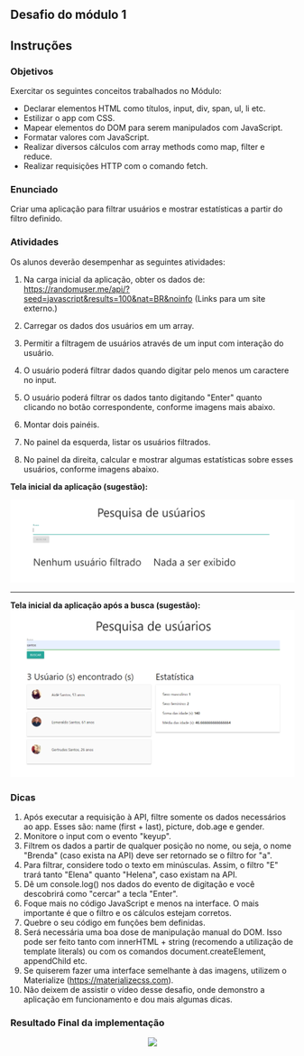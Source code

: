 ## Desafio do módulo 1

## Instruções

### Objetivos

Exercitar os seguintes conceitos trabalhados no Módulo:

- Declarar elementos HTML como títulos, input, div, span, ul, li etc.
- Estilizar o app com CSS.
- Mapear elementos do DOM para serem manipulados com JavaScript.
- Formatar valores com JavaScript.
- Realizar diversos cálculos com array methods como map, filter e reduce.
- Realizar requisições HTTP com o comando fetch.

### Enunciado

Criar uma aplicação para filtrar usuários e mostrar estatísticas a partir do filtro definido.

### Atividades

Os alunos deverão desempenhar as seguintes atividades:

1. Na carga inicial da aplicação, obter os dados de: https://randomuser.me/api/?seed=javascript&results=100&nat=BR&noinfo (Links para um site externo.)

2. Carregar os dados dos usuários em um array.

3. Permitir a filtragem de usuários através de um input com interação do usuário.

4. O usuário poderá filtrar dados quando digitar pelo menos um caractere no input.
5. O usuário poderá filtrar os dados tanto digitando "Enter" quanto clicando no botão correspondente, conforme imagens mais abaixo.

6. Montar dois painéis.

7. No painel da esquerda, listar os usuários filtrados.

8. No painel da direita, calcular e mostrar algumas estatísticas sobre esses usuários, conforme 
imagens abaixo.

**Tela inicial da aplicação (sugestão):**

![Tela antes da busca](/assets/img/tela_inicio_d1.png)

<hr />

**Tela inicial da aplicação após a busca (sugestão):**
![Tela após a busca](/assets/img/tela_busca_d1.png)

### Dicas

1. Após executar a requisição à API, filtre somente os dados necessários ao app. Esses são: name (first + last), picture, dob.age e gender.
2. Monitore o input com o evento "keyup".
3. Filtrem os dados a partir de qualquer posição no nome, ou seja, o nome "Brenda" (caso exista na API) deve ser retornado se o filtro for "a".
4. Para filtrar, considere todo o texto em minúsculas. Assim, o filtro "E" trará tanto "Elena" quanto "Helena", caso existam na API.
5. Dê um console.log() nos dados do evento de digitação e você descobrirá como "cercar" a tecla "Enter".
6. Foque mais no código JavaScript e menos na interface. O mais importante é que o filtro e os cálculos estejam corretos.
7. Quebre o seu código em funções bem definidas.
8. Será necessária uma boa dose de manipulação manual do DOM. Isso pode ser feito tanto com innerHTML + string (recomendo a utilização de template literals) ou com os comandos document.createElement, appendChild etc.
9. Se quiserem fazer uma interface semelhante à das imagens, utilizem o Materialize (https://materializecss.com).
10. Não deixem de assistir o vídeo desse desafio, onde demonstro a aplicação em funcionamento e dou mais algumas dicas.

### Resultado Final da implementação

<div style="text-align:center">
    <img src="/assets/img/" />
</div>